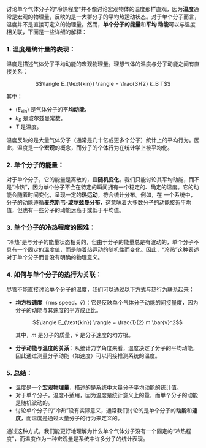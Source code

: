 讨论单个气体分子的“冷热程度”并不像讨论宏观物体的温度那样直观，因为**温度**通常是宏观的物理量，反映的是一大群分子的平均热运动状态。对于单个分子而言，温度并不是直接可定义的物理量。然而，**单个分子的能量**和**平均
动能**可以与温度相关联，下面是一些详细的解释：

### 1. **温度是统计量的表现**：

温度是描述气体分子平均动能的宏观物理量。理想气体的温度与分子动能之间有直接关系：

$$\langle E_{\text{kin}} \rangle = \frac{3}{2} k_B T$$

其中：
- $\langle E_{\text{kin}} \rangle$ 是气体分子的**平均动能**，
- $k_B$ 是玻尔兹曼常数，
- $T$ 是温度。

温度反映的是大量气体分子（通常是几十亿或更多个分子）统计上的平均行为。因此，温度是一个**宏观**的概念，而分子的个体行为在统计学上被平均化。

### 2. **单个分子的能量**：

对于单个分子，它的能量是离散的，且**随机变化**。我们只能讨论其平均动能，而不是“冷热”，因为单个分子不会在特定的瞬间拥有一个稳定的、确定的温度。它的动能会随着时间变化，呈现一定的**热运动**，符合统计分布。例如，在
一个系统中，分子的动能遵循**麦克斯韦-玻尔兹曼分布**，这意味着大多数分子的动能接近平均值，但也有一些分子的动能远高于或低于平均值。

### 3. **单个分子的冷热程度的困难**：

“冷热”是与分子的能量状态相关的，但由于分子的能量总是有波动的，单个分子不具有一个固定的温度值，而是随着热运动的随机性而变化。因此，“冷热”这种表述对于单个分子而言没有明确的物理意义。

### 4. **如何与单个分子的热行为关联**：

尽管不能直接讨论单个分子的温度，我们可以通过以下方式与热行为联系起来：

- **均方根速度**（rms speed，$\bar{v}$）：它是反映单个气体分子动能的间接量度，因为分子的动能与其速度的平方成正比。

  $$\langle E_{\text{kin}} \rangle = \frac{1}{2} m \bar{v}^2$$

  其中，$m$ 是分子的质量，$\bar{v}$ 是分子速度的均方根。

- **分子动能与温度的关系**：从统计力学角度来看，温度决定了分子的平均动能，因此通过测量分子动能（如速度）可以间接推测系统的温度。

### 5. **总结**：

- 温度是一个**宏观物理量**，描述的是系统中大量分子平均动能的统计值。
- 对于单个分子，温度不适用，因为温度是统计意义上的量，而单个分子的动能是随机波动的。
- 讨论单个分子的“冷热”没有实际意义，通常我们讨论的是单个分子的**动能**和**速度**，而温度是通过大量分子的行为来定义的。

通过这种方式，我们能更好地理解为什么单个气体分子没有一个固定的“冷热程度”，而温度作为一种宏观量是系统中许多分子的统计表现。